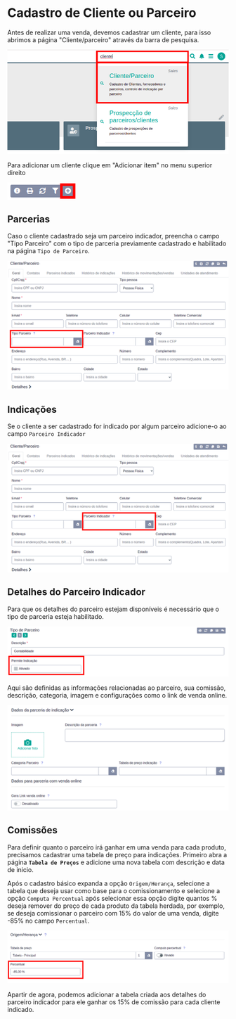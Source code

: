 # Cadastro de Cliente ou Parceiro

Antes de realizar uma venda, devemos cadastrar um cliente, para isso abrimos a página "Cliente/parceiro" através da barra de pesquisa.

![Busca pagina parceiro](/ui/assets/manuais-de-uso/cliente-parceiro/1-cliente-parceiro.png)

Para adicionar um cliente clique em "Adicionar item" no menu superior direito

![Adicionando cliente](/ui/assets/manuais-de-uso/cliente-parceiro/2-cliente-parceiro.png)

## Parcerias

Caso o cliente cadastrado seja um parceiro indicador, preencha o campo "Tipo Parceiro" com o tipo de parceria previamente cadastrado e habilitado na página `Tipo de Parceiro`.

![Tipo de parceria](/ui/assets/manuais-de-uso/cliente-parceiro/3-cliente-parceiro.png)

## Indicações

Se o cliente a ser cadastrado for indicado por algum parceiro adicione-o ao campo `Parceiro Indicador`

![Parceiro indicador](/ui/assets/manuais-de-uso/cliente-parceiro/4-cliente-parceiro.png)

## Detalhes do Parceiro Indicador

Para que os detalhes do parceiro estejam disponíveis é necessário que o tipo de parceria esteja habilitado.


![Habilitar Tipo de Parceria](/ui/assets/manuais-de-uso/cliente-parceiro/5-cliente-parceiro.png)

Aqui são definidas as informações relacionadas ao parceiro, sua comissão, descrição, categoria, imagem e configurações como o link de venda online.

![Habilitar Tipo de Parceria](/ui/assets/manuais-de-uso/cliente-parceiro/6-cliente-parceiro.png)

## Comissões

Para definir quanto o parceiro irá ganhar em uma venda para cada produto, precisamos cadastrar uma tabela de preço para indicações. Primeiro abra a página **`Tabela de Preços`** e adicione uma nova tabela com descrição e data de inicio.

Após o cadastro básico expanda a opção `Origem/Herança`, selecione a tabela que deseja usar como base para o comissionamento e selecione a opção `Computa Percentual` após selecionar essa opção digite quantos % deseja remover do preço de cada produto da tabela herdada, por exemplo, se deseja comissionar o parceiro com 15% do valor de uma venda, digite -85% no campo `Percentual`.

![Habilitar Tipo de Parceria](/ui/assets/manuais-de-uso/cliente-parceiro/7-cliente-parceiro.png)

Apartir de agora, podemos adicionar a tabela criada aos detalhes do parceiro indicador para ele ganhar os 15% de comissão para cada cliente indicado.
